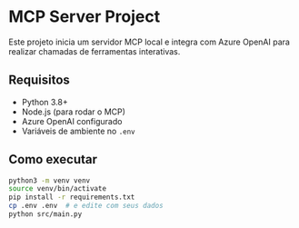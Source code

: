 # MCP Server Project

Este projeto inicia um servidor MCP local e integra com Azure OpenAI para realizar chamadas de ferramentas interativas.

## Requisitos

- Python 3.8+
- Node.js (para rodar o MCP)
- Azure OpenAI configurado
- Variáveis de ambiente no `.env`

## Como executar

```bash
python3 -m venv venv
source venv/bin/activate
pip install -r requirements.txt
cp .env .env  # e edite com seus dados
python src/main.py
```

